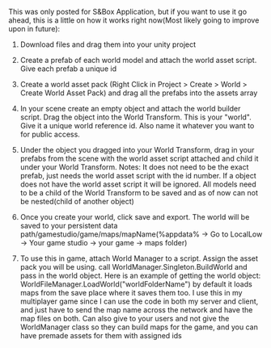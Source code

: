 

This was only posted for S&Box Application, but if you want to use it go ahead, this is a little on how it works right now(Most likely going to improve upon in future):

 1. Download files and drag them into your unity project
 
 2. Create a prefab of each world model and attach the world asset script. Give each prefab a unique id
 
 3. Create a world asset pack (Right Click in Project > Create > World > Create World Asset Pack) and drag all the prefabs into the assets array
 
 4. In your scene create an empty object and attach the world builder script. Drag the object into the World Transform. This is your "world". Give it a unique world reference id. Also name it whatever you want to for public access. 
 
 5. Under the object you dragged into your World Transform, drag in your prefabs from the scene with the world asset script attached and child it under your World Transform. Notes: It does not need to be the exact prefab, just needs the world asset script with the id number. If a object does not have the world asset script it will be ignored. All models need to be a child of the World Transform to be saved and as of now can not be nested(child of another object)
 
 6. Once you create your world, click save and export. The world will be saved to your persistent data path/gamestudio/game/maps/mapName(%appdata% -> Go to LocalLow -> Your game studio -> your game -> maps folder)
 
 7. To use this in game, attach World Manager to a script. Assign the asset pack you will be using. call WorldManager.Singleton.BuildWorld and pass in the world object. Here is an example of getting the world object: WorldFileManager.LoadWorld("worldFolderName") by default it loads maps from the save place where it saves them too. I use this in my multiplayer game since I can use the code in both my server and client, and just have to send the map name across the network and have the map files on both. Can also give to your users and not give the WorldManager class so they can build maps for the game, and you can have premade assets for them with assigned ids

